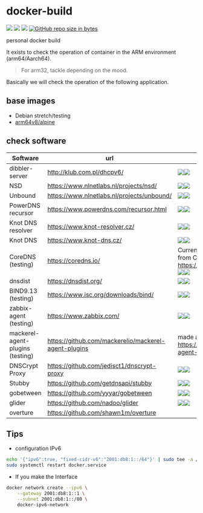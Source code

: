 # docker-build

![](https://img.shields.io/github/commit-activity/y/kometchtech/docker-build.svg?style=popout-square)
![](https://img.shields.io/github/last-commit/kometchtech/docker-build.svg?style=popout-square)
![](https://img.shields.io/github/repo-size/kometchtech/docker-build.svg?style=popout-square)
[![GitHub repo size in bytes](https://img.shields.io/github/repo-size/badges/shields.svg)](https://github.com/kometchtech/docker-build)

personal docker build

It exists to check the operation of container in the ARM environment (arm64/Aarch64).
> For arm32, tackle depending on the mood.

Basically we will check the operation of the following application.

## base images

- Debian stretch/testing
- [arm64v8/alpine](https://hub.docker.com/r/arm64v8/alpine/)

## check software

| Software                         | url                                                    | version                                                                                                                                                                                                                                                                                      |
| -------------------------------- | ------------------------------------------------------ | -------------------------------------------------------------------------------------------------------------------------------------------------------------------------------------------------------------------------------------------------------------------------------------------- |
| dibbler-server                   | <http://klub.com.pl/dhcpv6/>                           | [![](https://images.microbadger.com/badges/version/kometchtech/dibbler-server.svg)](https://microbadger.com/images/kometchtech/dibbler-server "Get your own version badge on microbadger.com")[![](https://images.microbadger.com/badges/image/kometchtech/dibbler-server.svg)](https://microbadger.com/images/kometchtech/dibbler-server "Get your own image badge on microbadger.com")                                                                                               |
| NSD                              | <https://www.nlnetlabs.nl/projects/nsd/>               | [![](https://images.microbadger.com/badges/version/kometchtech/nsd.svg)](https://microbadger.com/images/kometchtech/nsd "Get your own version badge on microbadger.com")[![](https://images.microbadger.com/badges/image/kometchtech/nsd.svg)](https://microbadger.com/images/kometchtech/nsd "Get your own image badge on microbadger.com")                                                                                                                     |
| Unbound                          | <https://www.nlnetlabs.nl/projects/unbound/>           | [![](https://images.microbadger.com/badges/version/kometchtech/unbound.svg)](https://microbadger.com/images/kometchtech/unbound "Get your own version badge on microbadger.com")[![](https://images.microbadger.com/badges/image/kometchtech/unbound.svg)](https://microbadger.com/images/kometchtech/unbound "Get your own image badge on microbadger.com")                                                                                                             |
| PowerDNS recursor                | <https://www.powerdns.com/recursor.html>               | [![](https://images.microbadger.com/badges/version/kometchtech/pdnsrec.svg)](https://microbadger.com/images/kometchtech/pdnsrec "Get your own version badge on microbadger.com")[![](https://images.microbadger.com/badges/image/kometchtech/pdnsrec.svg)](https://microbadger.com/images/kometchtech/pdnsrec "Get your own image badge on microbadger.com")                                                                                                           |
| Knot DNS resolver                | <https://www.knot-resolver.cz/>                        | [![](https://images.microbadger.com/badges/version/kometchtech/kresd.svg)](https://microbadger.com/images/kometchtech/kresd "Get your own version badge on microbadger.com")[![](https://images.microbadger.com/badges/image/kometchtech/kresd.svg)](https://microbadger.com/images/kometchtech/kresd "Get your own image badge on microbadger.com")                                                                                                                 |
| Knot DNS                         | <https://www.knot-dns.cz/>                             | [![](https://images.microbadger.com/badges/version/kometchtech/knot.svg)](https://microbadger.com/images/kometchtech/knot "Get your own version badge on microbadger.com")[![](https://images.microbadger.com/badges/image/kometchtech/knot.svg)](https://microbadger.com/images/kometchtech/knot "Get your own image badge on microbadger.com")                                                                                                                   |
| CoreDNS (testing)                | <https://coredns.io/>                                  | Currently the Docker image is released from CoreDNS.io formula. <br> <https://hub.docker.com/r/coredns/coredns/> <br> [![](https://images.microbadger.com/badges/version/kometchtech/coredns.svg)](https://microbadger.com/images/kometchtech/coredns "Get your own version badge on microbadger.com")[![](https://images.microbadger.com/badges/image/kometchtech/coredns.svg)](https://microbadger.com/images/kometchtech/coredns "Get your own image badge on microbadger.com") |
| dnsdist                          | <https://dnsdist.org/>                                 | [![](https://images.microbadger.com/badges/version/kometchtech/dnsdist.svg)](https://microbadger.com/images/kometchtech/dnsdist "Get your own version badge on microbadger.com")[![](https://images.microbadger.com/badges/image/kometchtech/dnsdist.svg)](https://microbadger.com/images/kometchtech/dnsdist "Get your own image badge on microbadger.com")                                                                                                             |
| BIND9.13 (testing)               | <https://www.isc.org/downloads/bind/>                  | [![](https://images.microbadger.com/badges/version/kometchtech/bind.svg)](https://microbadger.com/images/kometchtech/bind "Get your own version badge on microbadger.com")[![](https://images.microbadger.com/badges/image/kometchtech/bind.svg)](https://microbadger.com/images/kometchtech/bind "Get your own image badge on microbadger.com")                                                                                                                   |
| zabbix-agent (testing)           | <https://www.zabbix.com/>                              | [![](https://images.microbadger.com/badges/version/kometchtech/zabbix-agent.svg)](https://microbadger.com/images/kometchtech/zabbix-agent "Get your own version badge on microbadger.com")[![](https://images.microbadger.com/badges/image/kometchtech/zabbix-agent.svg)](https://microbadger.com/images/kometchtech/zabbix-agent "Get your own image badge on microbadger.com") |
| mackerel-agent-plugins (testing) | <https://github.com/mackerelio/mackerel-agent-plugins> |made a deb package for armhf / arm64. <br> <https://github.com/kometchtech/mackerel-agent-plugins> |
| DNSCrypt Proxy                   | <https://github.com/jedisct1/dnscrypt-proxy>           | [![](https://images.microbadger.com/badges/version/kometchtech/dnscrypt-proxy.svg)](https://microbadger.com/images/kometchtech/dnscrypt-proxy "Get your own version badge on microbadger.com")[![](https://images.microbadger.com/badges/image/kometchtech/dnscrypt-proxy.svg)](https://microbadger.com/images/kometchtech/dnscrypt-proxy "Get your own image badge on microbadger.com")                                                                                               |
| Stubby                           | <https://github.com/getdnsapi/stubby>                  | [![](https://images.microbadger.com/badges/version/kometchtech/stubby.svg)](https://microbadger.com/images/kometchtech/stubby "Get your own version badge on microbadger.com")[![](https://images.microbadger.com/badges/image/kometchtech/stubby.svg)](https://microbadger.com/images/kometchtech/stubby "Get your own image badge on microbadger.com")                                                                                                               |
| gobetween                        | <https://github.com/yyyar/gobetween>                   | [![](https://images.microbadger.com/badges/version/kometchtech/gobetween.svg)](https://microbadger.com/images/kometchtech/gobetween "Get your own version badge on microbadger.com")[![](https://images.microbadger.com/badges/image/kometchtech/gobetween.svg)](https://microbadger.com/images/kometchtech/gobetween "Get your own image badge on microbadger.com")                                                                                                         |
| glider                           | <https://github.com/nadoo/glider>                      | [![](https://images.microbadger.com/badges/version/kometchtech/glider.svg)](https://microbadger.com/images/kometchtech/glider "Get your own version badge on microbadger.com")[![](https://images.microbadger.com/badges/image/kometchtech/glider.svg)](https://microbadger.com/images/kometchtech/glider "Get your own image badge on microbadger.com")                                                                                                               |
| overture | <https://github.com/shawn1m/overture> | |

## Tips

- configuration IPv6

```bash
echo '{"ipv6":true, "fixed-cidr-v6":"2001:db8:1::/64"}' | sudo tee -a /etc/docker/daemon.json
sudo systemctl restart docker.service
```

- If you make the Interface

```bash
docker network create --ipv6 \
    --gateway 2001:db8:1::1 \
    --subnet 2001:db8:1::/80 \
    docker-ipv6-network
```

